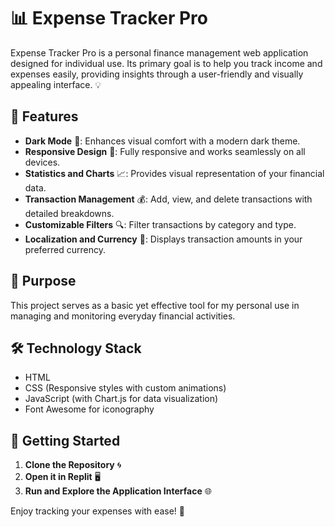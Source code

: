 # 📊 Expense Tracker Pro

Expense Tracker Pro is a personal finance management web application designed for individual use. Its primary goal is to help you track income and expenses easily, providing insights through a user-friendly and visually appealing interface. 💡

## 🌟 Features

- **Dark Mode** 🌙: Enhances visual comfort with a modern dark theme.
- **Responsive Design** 📱: Fully responsive and works seamlessly on all devices.
- **Statistics and Charts** 📈: Provides visual representation of your financial data.
- **Transaction Management** 💰: Add, view, and delete transactions with detailed breakdowns.
- **Customizable Filters** 🔍: Filter transactions by category and type.
- **Localization and Currency** 💱: Displays transaction amounts in your preferred currency.

## 🎯 Purpose

This project serves as a basic yet effective tool for my personal use in managing and monitoring everyday financial activities.

## 🛠️ Technology Stack

- HTML
- CSS (Responsive styles with custom animations)
- JavaScript (with Chart.js for data visualization)
- Font Awesome for iconography

## 🚀 Getting Started

1. **Clone the Repository** 🌀
2. **Open it in Replit** 🖥️
3. **Run and Explore the Application Interface** 🌐

Enjoy tracking your expenses with ease! 🎉